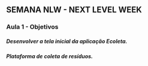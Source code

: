 ## SEMANA NLW -  NEXT LEVEL WEEK

### Aula 1 - Objetivos

##### Desenvolver a tela inicial da aplicação Ecoleta. 

##### Plataforma de coleta de resíduos. 
